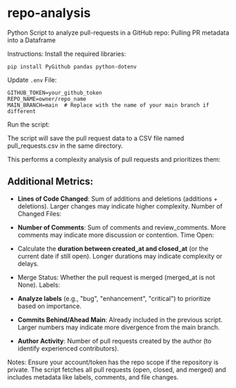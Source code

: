 # repo-analysis
Python Script to analyze pull-requests in a GitHub repo: Pulling PR metadata into a Dataframe

Instructions:
Install the required libraries:
```
pip install PyGithub pandas python-dotenv
```
Update `.env` File:
```
GITHUB_TOKEN=your_github_token
REPO_NAME=owner/repo_name
MAIN_BRANCH=main  # Replace with the name of your main branch if different
```

Run the script:

The script will save the pull request data to a CSV file named pull_requests.csv in the same directory.


This performs a complexity analysis of pull requests and prioritizes them:

## Additional Metrics:
- **Lines of Code Changed**:
Sum of additions and deletions (additions + deletions).
Larger changes may indicate higher complexity.
Number of Changed Files:

- **Number of Comments**:
Sum of comments and review_comments.
More comments may indicate more discussion or contention.
Time Open:

- Calculate the **duration between created_at and closed_at** (or the current date if still open). Longer durations may indicate complexity or delays.

- Merge Status:
Whether the pull request is merged (merged_at is not None).
Labels:

- **Analyze labels** (e.g., "bug", "enhancement", "critical") to prioritize based on importance.

- **Commits Behind/Ahead Main**:
Already included in the previous script. Larger numbers may indicate more divergence from the main branch.

- **Author Activity**:
Number of pull requests created by the author (to identify experienced contributors).


Notes:
Ensure your account/token has the repo scope if the repository is private.
The script fetches all pull requests (open, closed, and merged) and includes metadata like labels, comments, and file changes.